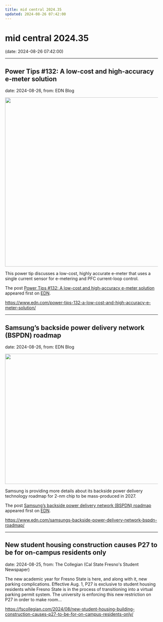 ```yaml
---
title: mid central 2024.35
updated: 2024-08-26 07:42:00
---
```


# mid central 2024.35

(date: 2024-08-26 07:42:00)

---

## Power Tips #132: A low-cost and high-accuracy e-meter solution

date: 2024-08-26, from: EDN Blog

<img width="907" height="557" src="https://www.edn.com/wp-content/uploads/figure3-9.png?fit=907%2C557" class="webfeedsFeaturedVisual wp-post-image" alt="" style="display: block; margin-bottom: 5px; clear:both;max-width: 100%;" link_thumbnail="" decoding="async" fetchpriority="high" srcset="https://www.edn.com/wp-content/uploads/figure3-9.png?w=907 907w, https://www.edn.com/wp-content/uploads/figure3-9.png?w=300 300w, https://www.edn.com/wp-content/uploads/figure3-9.png?w=768 768w" sizes="(max-width: 907px) 100vw, 907px" /><p>This power tip discusses a low-cost, highly accurate e-meter that uses a single current sensor for e-metering and PFC current-loop control.</p>
<p>The post <a href="https://www.edn.com/power-tips-132-a-low-cost-and-high-accuracy-e-meter-solution/" data-wpel-link="internal">Power Tips #132: A low-cost and high-accuracy e-meter solution</a> appeared first on <a href="https://www.edn.com" data-wpel-link="internal">EDN</a>.</p>
 

<https://www.edn.com/power-tips-132-a-low-cost-and-high-accuracy-e-meter-solution/>

---

## Samsung’s backside power delivery network (BSPDN) roadmap

date: 2024-08-26, from: EDN Blog

<img width="644" height="429" src="https://www.edn.com/wp-content/uploads/Fig-1-samsung-foundry.jpg?fit=644%2C429" class="webfeedsFeaturedVisual wp-post-image" alt="" style="display: block; margin-bottom: 5px; clear:both;max-width: 100%;" link_thumbnail="" decoding="async" loading="lazy" srcset="https://www.edn.com/wp-content/uploads/Fig-1-samsung-foundry.jpg?w=644 644w, https://www.edn.com/wp-content/uploads/Fig-1-samsung-foundry.jpg?w=300 300w" sizes="(max-width: 644px) 100vw, 644px" /><p>Samsung is providing more details about its backside power delivery technology roadmap for 2-nm chip to be mass-produced in 2027.</p>
<p>The post <a href="https://www.edn.com/samsungs-backside-power-delivery-network-bspdn-roadmap/" data-wpel-link="internal">Samsung’s backside power delivery network (BSPDN) roadmap</a> appeared first on <a href="https://www.edn.com" data-wpel-link="internal">EDN</a>.</p>
 

<https://www.edn.com/samsungs-backside-power-delivery-network-bspdn-roadmap/>

---

## New student housing construction causes P27 to be for on-campus residents only

date: 2024-08-25, from: The Collegian (Cal State Fresno's Student Newspaper)

The new academic year for Fresno State is here, and along with it, new parking complications. Effective Aug. 1, P27 is exclusive to student housing residents while Fresno State is in the process of transitioning into a virtual parking permit system. The university is enforcing this new restriction on P27 in order to make room... 

<https://fscollegian.com/2024/08/new-student-housing-building-construction-causes-p27-to-be-for-on-campus-residents-only/>

